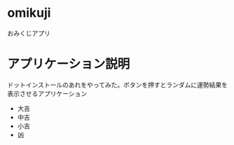 # omikuji
おみくじアプリ

<h1>アプリケーション説明</h1>
<p>ドットインストールのあれをやってみた。ボタンを押すとランダムに運勢結果を表示させるアプリケーション</p>
<ul>
  <li>大吉</li>
  <li>中吉</li>
  <li>小吉</li>
  <li>凶</li>
</ul>
